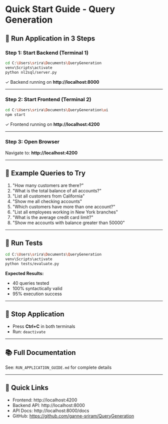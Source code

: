 # Quick Start Guide - Query Generation

## 🚀 Run Application in 3 Steps

### Step 1: Start Backend (Terminal 1)
```bash
cd C:\Users\srira\Documents\QueryGeneration
venv\Scripts\activate
python nl2sql/server.py
```
✓ Backend running on **http://localhost:8000**

---

### Step 2: Start Frontend (Terminal 2)
```bash
cd C:\Users\srira\Documents\QueryGeneration\ui
npm start
```
✓ Frontend running on **http://localhost:4200**

---

### Step 3: Open Browser
Navigate to: **http://localhost:4200**

---

## 📝 Example Queries to Try

1. "How many customers are there?"
2. "What is the total balance of all accounts?"
3. "List all customers from California"
4. "Show me all checking accounts"
5. "Which customers have more than one account?"
6. "List all employees working in New York branches"
7. "What is the average credit card limit?"
8. "Show me accounts with balance greater than 50000"

---

## 🧪 Run Tests
```bash
cd C:\Users\srira\Documents\QueryGeneration
venv\Scripts\activate
python tests/evaluate.py
```

**Expected Results:**
- 40 queries tested
- 100% syntactically valid
- 95% execution success

---

## 🛑 Stop Application
- Press **Ctrl+C** in both terminals
- Run: `deactivate`

---

## 📚 Full Documentation
See: `RUN_APPLICATION_GUIDE.md` for complete details

---

## 🔗 Quick Links
- Frontend: http://localhost:4200
- Backend API: http://localhost:8000
- API Docs: http://localhost:8000/docs
- GitHub: https://github.com/ganne-sriram/QueryGeneration
